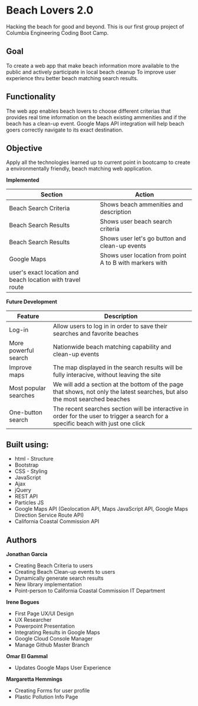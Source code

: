 # Beach Lovers 2.0
Hacking the beach for good and beyond. This is our first group project of Columbia Engineering Coding Boot Camp.

## Goal
To create a web app that make beach information more available to the public and actively participate in local beach cleanup To improve user experience thru better beach matching search results.

## Functionality
The web app enables beach lovers to choose different criterias that provides real time information on the beach existing ammenities and if the beach has a clean-up event. Google Maps API integration will help beach goers correctly navigate to its exact destination.

## Objective
Apply all the technologies learned up to current point in bootcamp to create a environmentally friendly, beach matching  web application.

**Implemented**

| Section              |  Action                                                  |
| ---------------------|----------------------------------------------------------|
| Beach Search Criteria|  Shows beach ammenities and description                  |
| Beach Search Results |  Shows user beach search criteria                        |
| Beach Search Results |  Shows user let's go button and clean-up events          |
| Google Maps          |  Shows user location from point A to B with markers with 
user's exact location and beach location with travel route                        |

**Future Development**

| Feature               |  Description                                                                |
| ----------------------|-----------------------------------------------------------------------------|
| Log-in                |  Allow users to log in in order to save their searches and favorite beaches |
| More powerful search  |  Nationwide beach matching capability and clean-up events                   |
| Improve maps          |  The map displayed in the search results will be fully interacive, without leaving the site |
| Most popular searches |  We will add a section at the bottom of the page that shows, not only the latest searches, but also the most searched beaches |
| One-button search     |  The recent searches section will be interactive in order for the user to trigger a search for a   specific beach with just one click |

## Built using:
* html - Structure
* Bootstrap
* CSS - Styling
* JavaScript
* Ajax
* jQuery
* REST API
* Particles JS
* Google Maps API (Geolocation API, Maps JavaScript API, Google Maps Direction Service Route API)  
* California Coastal Commission API

## Authors

**Jonathan Garcia** 
* Creating Beach Criteria to users
* Creating Beach Clean-up events to users
* Dynamically generate search results
* New library implementation
* Point-person to California Coastal Commission IT Department
 
**Irene Bogues** 
* First Page UX/UI Design
* UX Researcher
* Powerpoint Presentation
* Integrating Results in Google Maps
* Google Cloud Console Manager
* Manage Github Master Branch


**Omar El Gammal** 
* Updates Google Maps User Experience

**Margaretta Hemmings** 
* Creating Forms for user profile
* Plastic Pollution Info Page
